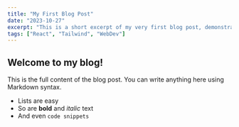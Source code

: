 ```yaml
---
title: "My First Blog Post"
date: "2023-10-27"
excerpt: "This is a short excerpt of my very first blog post, demonstrating how content can be pulled from Markdown files."
tags: ["React", "Tailwind", "WebDev"]
---
```


## Welcome to my blog!

This is the full content of the blog post. You can write anything here using Markdown syntax.

- Lists are easy
- So are **bold** and *italic* text
- And even `code snippets`
